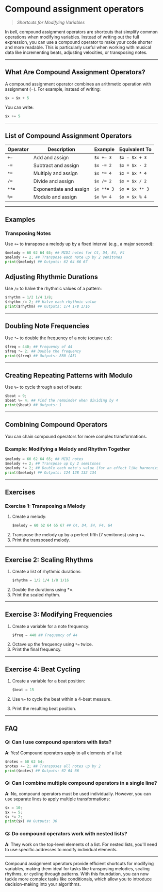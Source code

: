 # Compound assignment operators

> _Shortcuts for Modifying Variables_

In _bell_, compound assignment operators are shortcuts that simplify common operations when modifying variables. Instead of writing out the full expression, you can use a compound operator to make your code shorter and more readable. This is particularly useful when working with musical data like incrementing beats, adjusting velocities, or transposing notes.

---

## What Are Compound Assignment Operators?

A compound assignment operator combines an arithmetic operation with assignment (=). For example, instead of writing:

```py
$x = $x + 5
```

You can write:

```py
$x += 5
```

---

## List of Compound Assignment Operators

| Operator | Description             | Example    | Equivalent To  |
| -------- | ----------------------- | ---------- | -------------- |
| `+=`     | Add and assign          | `$x += 3`  | `$x = $x + 3`  |
| `-=`     | Subtract and assign     | `$x -= 2`  | `$x = $x - 2`  |
| `*=`     | Multiply and assign     | `$x *= 4`  | `$x = $x * 4`  |
| `/=`     | Divide and assign       | `$x /= 2`  | `$x = $x / 2`  |
| `**=`    | Exponentiate and assign | `$x **= 3` | `$x = $x ** 3` |
| `%=`     | Modulo and assign       | `$x %= 4`  | `$x = $x % 4`  |

---

## Examples

### Transposing Notes

Use `+=` to transpose a melody up by a fixed interval (e.g., a major second):

```py
$melody = 60 62 64 65; ## MIDI notes for C4, D4, E4, F4
$melody += 2; ## Transpose each note up by 2 semitones
print($melody) ## Outputs: 62 64 66 67
```

## Adjusting Rhythmic Durations

Use `/=` to halve the rhythmic values of a pattern:

```py
$rhythm = 1/2 1/4 1/8;
$rhythm /= 2; ## Halve each rhythmic value
print($rhythm) ## Outputs: 1/4 1/8 1/16
```

---

## Doubling Note Frequencies

Use `*=` to double the frequency of a note (octave up):

```py
$freq = 440; ## Frequency of A4
$freq *= 2; ## Double the frequency
print($freq) ## Outputs: 880 (A5)
```

---

## Creating Repeating Patterns with Modulo

Use `%=` to cycle through a set of beats:

```py
$beat = 9;
$beat %= 4; ## Find the remainder when dividing by 4
print($beat) ## Outputs: 1
```

---

## Combining Compound Operators

You can chain compound operators for more complex transformations.

### Example: Modifying a Melody and Rhythm Together

```py
$melody = 60 62 64 65; ## MIDI notes
$melody += 2; ## Transpose up by 2 semitones
$melody *= 2; ## Double each note's value (for an effect like harmonics)
print($melody) ## Outputs: 124 128 132 134
```

---

## Exercises

### Exercise 1: Transposing a Melody

1. Create a melody:
   ```py
   $melody = 60 62 64 65 67 ## C4, D4, E4, F4, G4
   ```
2. Transpose the melody up by a perfect fifth (7 semitones) using `+=`.
3. Print the transposed melody.

---

## Exercise 2: Scaling Rhythms

1. Create a list of rhythmic durations:
   ```py
   $rhythm = 1/2 1/4 1/8 1/16
   ```
2. Double the durations using \*=.
3. Print the scaled rhythm.

---

## Exercise 3: Modifying Frequencies

1. Create a variable for a note frequency:
   ```py
   $freq = 440 ## Frequency of A4
   ```
2. Octave up the frequency using `*=` twice.
3. Print the final frequency.

---

## Exercise 4: Beat Cycling

1. Create a variable for a beat position:

   ```py
   $beat = 15
   ```

2. Use `%=` to cycle the beat within a 4-beat measure.
3. Print the resulting beat position.

---

## FAQ

### Q: Can I use compound operators with lists?

**A**: Yes! Compound operators apply to all elements of a list:

```py
$notes = 60 62 64;
$notes += 2; ## Transposes all notes up by 2
print($notes) ## Outputs: 62 64 66
```

### Q: Can I combine multiple compound operators in a single line?

**A**: No, compound operators must be used individually. However, you can use separate lines to apply multiple transformations:

```py
$x = 10;
$x += 5;
$x *= 2;
print($x) ## Outputs: 30
```

### Q: Do compound operators work with nested lists?

**A**: They work on the top-level elements of a list. For nested lists, you'll need to use specific addresses to modify individual elements.

---

Compound assignment operators provide efficient shortcuts for modifying variables, making them ideal for tasks like transposing melodies, scaling rhythms, or cycling through patterns. With this foundation, you can now tackle more complex tasks like conditionals, which allow you to introduce decision-making into your algorithms.
